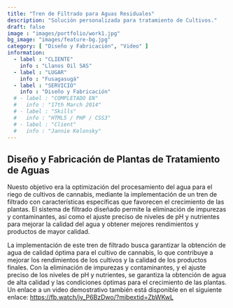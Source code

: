 ```yaml
---
title: "Tren de Filtrado para Aguas Residuales"
description: "Solución personalizada para tratamiento de Cultivos."
draft: false
image : "images/portfolio/work1.jpg"
bg_image: "images/feature-bg.jpg"
category: [ "Diseño y Fabricación", "Video" ]
information:
  - label : "CLIENTE"
    info : "Llanos Oil SAS"
  - label : "LUGAR"
    info : "Fusagasugá"
  - label : "SERVICIO"
    info : "Diseño y Fabricación"
  # - label : "COMPLETADO EN"
  #   info : "17th March 2014"
  # - label : "Skills"
  #   info : "HTML5 / PHP / CSS3"
  # - label : "Client"
  #   info : "Jannie Kelonsky"
---
```


##  Diseño y Fabricación de Plantas de Tratamiento de Aguas
Nuesto objetivo era la optimización del procesamiento del agua para el riego de cultivos de cannabis, mediante la implementación de un tren de filtrado con características específicas que favorecen el crecimiento de las plantas. El sistema de filtrado diseñado permite la eliminación de impurezas y contaminantes, así como el ajuste preciso de niveles de pH y nutrientes para mejorar la calidad del agua y obtener mejores rendimientos y productos de mayor calidad.

La implementación de este tren de filtrado busca garantizar la obtención de agua de calidad óptima para el cultivo de cannabis, lo que contribuye a mejorar los rendimientos de los cultivos y la calidad de los productos finales. Con la eliminación de impurezas y contaminantes, y el ajuste preciso de los niveles de pH y nutrientes, se garantiza la obtención de agua de alta calidad y las condiciones óptimas para el crecimiento de las plantas. Un enlace a un video demostrativo también está disponible en el siguiente enlace:  https://fb.watch/jy_P6BzDwo/?mibextid=ZbWKwL
